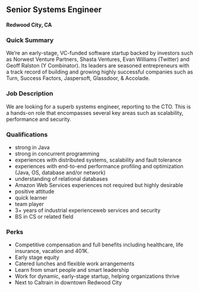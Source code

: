 ## Senior Systems Engineer
#### Redwood City, CA

### Quick Summary
We’re an early-stage, VC-funded software startup backed by investors such as Norwest Venture Partners, Shasta Ventures, Evan Williams (Twitter) and Geoff Ralston (Y Combinator). Its leaders are seasoned entrepreneurs with a track record of building and growing highly successful companies such as Turn, Success Factors, Jaspersoft, Glassdoor, & Accolade.

### Job Description
We are looking for a superb systems engineer, reporting to the CTO. This is a hands-on role that encompasses several key areas such as scalability, performance and security.

### Qualifications
+ strong in Java
+ strong in concurrent programming
+ experiences with distributed systems, scalability and fault tolerance
+ experiences with end-to-end performance profiling and optimization (Java, OS, database and/or network)
+ understanding of relational databases
+ Amazon Web Services experiences not required but highly desirable
+ positive attitude
+ quick learner
+ team player
+ 3+ years of industrial experienceweb services and security
+ BS in CS or related field

### Perks
+ Competitive compensation and full benefits including healthcare, life insurance, vacation and 401K.
+ Early stage equity
+ Catered lunches and flexible work arrangements
+ Learn from smart people and smart leadership
+ Work for dynamic, early-stage startup, helping organizations thrive
+ Next to Caltrain in downtown Redwood City

